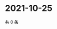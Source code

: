 # 2021-10-25

共 0 条

<!-- BEGIN WEIBO -->
<!-- 最后更新时间 Mon Oct 25 2021 11:09:08 GMT+0800 (China Standard Time) -->

<!-- END WEIBO -->

